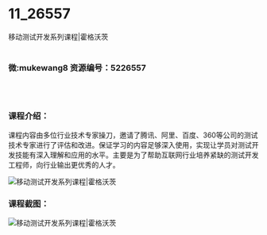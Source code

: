 # 11_26557
移动测试开发系列课程|霍格沃茨
<br/></br>
<h3>微:mukewang8 资源编号：5226557</h3>
<br/></br>
<h3>课程介绍：</h3>
<p>课程内容由多位行业技术专家操刀，邀请了腾讯、阿里、百度、360等公司的测试技术专家进行了评估和改进。保证学习的内容足够深入使用，实现让学员对测试开发技能有深入理解和应用的水平。主要是为了帮助互联网行业培养紧缺的测试开发工程师，向行业输出更优秀的人才。</p>
<p><img src="https://www.ko996.com/wp-content/uploads/img/2022/09/1-95-300x175.png" alt="移动测试开发系列课程|霍格沃茨"></p>
<div class="info-desc">
<h3>课程截图：</h3>
<p><img src="https://www.ko996.com/wp-content/uploads/img/2022/09/2-107.png" alt="移动测试开发系列课程|霍格沃茨"></p>


			
</div>
